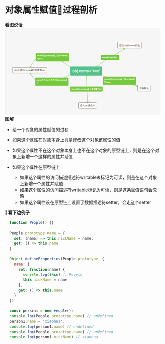 
# 对象属性赋值过程剖析

**看图说话**
![对象属性赋值图解](https://github.com/gitbu/js-learning/blob/master/prototype/prototype.png)
**图解**

* 给一个对象的属性赋值的过程
* 如果这个属性在对象本身上则是修改这个对象该属性的值
* 如果这个属性不在这个对象本身上也不在这个对象的原型链上，则是在这个对象上新增一个这样的属性并赋值
* 如果这个属性在原型链上

  * 如果这个属性的访问描述描述符writable未标记为可读，则是在这个对象上新增一个属性并赋值
  * 如果这个属性的访问描述符writable标记为可读，则是这条赋值语句会忽略
  * 如果这个属性设在原型链上设置了数据描述符setter，会走这个setter

**看下边例子**

```javascript
  function People() {}

  People.prototype.name = {
    set: (name) => this.nickName = name,
    get: () => this.name
  }

  Object.defineProperties(People.prototype, {
    name: {
      set: function(name) {
        console.log(this) // People
        this.nickName = name
      },
      get: () => this.name
    }
  })

  const person1 = new People();
  console.log(People.prototype.name) // undefined
  person1.name = 'xiaohua';
  console.log(person1.name) // undefined
  console.log(People.prototype.name) // undefined
  console.log(person1.nickName) // xiaohua
```